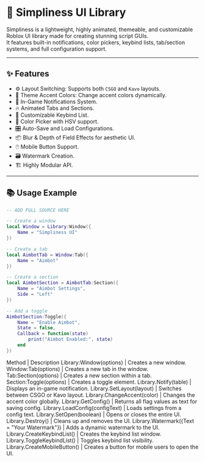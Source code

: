 # 🌟 Simpliness UI Library

Simpliness is a lightweight, highly animated, themeable, and customizable Roblox UI library made for creating stunning script GUIs.  
It features built-in notifications, color pickers, keybind lists, tab/section systems, and full configuration support.

---

## ✨ Features

- ⚙️ Layout Switching: Supports both `CSGO` and `Kavo` layouts.
- 🎨 Theme Accent Colors: Change accent colors dynamically.
- 🔔 In-Game Notifications System.
- 🔥 Animated Tabs and Sections.
- 🎯 Customizable Keybind List.
- 🎨 Color Picker with HSV support.
- 🎛️ Auto-Save and Load Configurations.
- 📦 Blur & Depth of Field Effects for aesthetic UI.
- 🖱️ Mobile Button Support.
- 🗃️ Watermark Creation.
- 🏗️ Highly Modular API.

---

## 📚 Usage Example

```lua
-- ADD FULL SOURCE HERE

-- Create a window
local Window = Library:Window({
    Name = "Simpliness UI"
})

-- Create a tab
local AimbotTab = Window:Tab({
    Name = "Aimbot"
})

-- Create a section
local AimbotSection = AimbotTab:Section({
    Name = "Aimbot Settings",
    Side = "Left"
})

-- Add a toggle
AimbotSection:Toggle({
    Name = "Enable Aimbot",
    State = false,
    Callback = function(state)
        print("Aimbot Enabled:", state)
    end
})
```


Method | Description
Library:Window(options) | Creates a new window.
Window:Tab(options) | Creates a new tab in the window.
Tab:Section(options) | Creates a new section within a tab.
Section:Toggle(options) | Creates a toggle element.
Library.Notify(table) | Displays an in-game notification.
Library.SetLayout(layout) | Switches between CSGO or Kavo layout.
Library.ChangeAccent(color) | Changes the accent color globally.
Library.GetConfig() | Returns all flag values as text for saving config.
Library.LoadConfig(configText) | Loads settings from a config text.
Library.SetOpen(boolean) | Opens or closes the entire UI.
Library.Destroy() | Cleans up and removes the UI.
Library.Watermark({Text = "Your Watermark"}) | Adds a dynamic watermark to the UI.
Library.CreateKeybindList() | Creates the keybind list window.
Library.ToggleKeybindList() | Toggles keybind list visibility.
Library.CreateMobileButton() | Creates a button for mobile users to open the UI.
